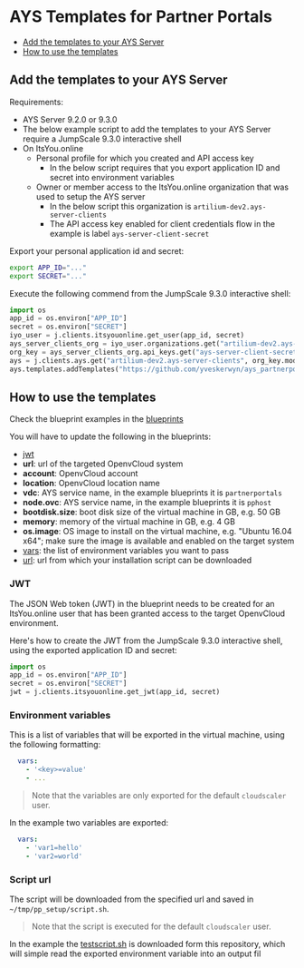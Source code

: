 # AYS Templates for Partner Portals

- [Add the templates to your AYS Server](#add-templates)
- [How to use the templates](#how-to-use)

<a id="add-templates"></a>
## Add the templates to your AYS Server

Requirements:
- AYS Server 9.2.0 or 9.3.0
- The below example script to add the templates to your AYS Server require a JumpScale 9.3.0 interactive shell
- On ItsYou.online
  - Personal profile for which you created and API access key
    - In the below script requires that you export application ID and secret into environment variables
  - Owner or member access to the ItsYou.online organization that was used to setup the AYS server
    - In the below script this organization is `artilium-dev2.ays-server-clients`
    - The API access key enabled for client credentials flow in the example is label `ays-server-client-secret`

Export your personal application id and secret:
```bash
export APP_ID="..."
export SECRET="..."
```

Execute the following commend from the JumpScale 9.3.0 interactive shell:
```python
import os
app_id = os.environ["APP_ID"]
secret = os.environ["SECRET"]
iyo_user = j.clients.itsyouonline.get_user(app_id, secret)
ays_server_clients_org = iyo_user.organizations.get("artilium-dev2.ays-server-clients")
org_key = ays_server_clients_org.api_keys.get("ays-server-client-secret")
ays = j.clients.ays.get("artilium-dev2.ays-server-clients", org_key.model["secret"], "http://195.143.34.162:5000")
ays.templates.addTemplates("https://github.com/yveskerwyn/ays_partnerportal_templates", "master")
```

<a id="how-to-use"></a>
## How to use the templates

Check the blueprint examples in the [blueprints](/blueprints)

You will have to update the following in the blueprints:
- [jwt](#jwt)
- **url**: url of the targeted OpenvCloud system
- **account**: OpenvCloud account
- **location**: OpenvCloud location name
- **vdc**: AYS service name, in the example blueprints it is `partnerportals`
- **node.ovc**: AYS service name, in the example blueprints it is `pphost`
- **bootdisk.size**: boot disk size of the virtual machine in GB, e.g. 50 GB 
- **memory**: memory of the virtual machine in GB, e.g. 4 GB
- **os.image**: OS image to install on the virtual machine, e.g. "Ubuntu 16.04 x64"; make sure the image is available and enabled on the target system
- [vars](#vars): the list of environment variables you want to pass
- [url](#script-url): url from which your installation script can be downloaded

<a id="jwt"></a>
### JWT

The JSON Web token (JWT) in the blueprint needs to be created for an ItsYou.online user that has been granted access to the target OpenvCloud environment.

Here's how to create the JWT from the JumpScale 9.3.0 interactive shell, using the exported application ID and secret:
```python
import os
app_id = os.environ["APP_ID"]
secret = os.environ["SECRET"]
jwt = j.clients.itsyouonline.get_jwt(app_id, secret)
```

<a id="vars"></a>
### Environment variables 

This is a list of variables that will be exported in the virtual machine, using the following formatting:
```yaml
  vars:
    - '<key>=value'
    - ...
```

> Note that the variables are only exported for the default `cloudscaler` user.

In the example two variables are exported:
```yaml
  vars:
    - 'var1=hello'
    - 'var2=world'
```

<a id="script-url"></a>
### Script url

The script will be downloaded from the specified url and saved in `~/tmp/pp_setup/script.sh`.

> Note that the script is executed for the default `cloudscaler` user.

In the example the [testscript.sh](testscrip.sh) is downloaded form this repository, which will simple read the exported environment variable into an output fil